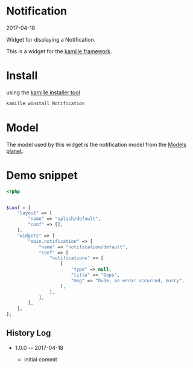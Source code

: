 Notification
===============
2017-04-18



Widget for displaying a Notification.




This is a widget for the [kamille framework](https://github.com/lingtalfi/Kamille).


Install
===========
using the [kamille installer tool](https://github.com/lingtalfi/kamille-installer-tool)
```bash
kamille winstall Notification
```



Model
===========

The model used by this widget is the notification model from the [Models planet](https://github.com/lingtalfi/Models).





Demo snippet
=========

```php
<?php


$conf = [
    "layout" => [
        "name" => "splash/default",
        "conf" => [],
    ],
    "widgets" => [
        "main.notification" => [
            "name" => "notification/default",
            "conf" => [
                "notifications" => [
                    [
                        "type" => null,
                        "title" => "Oops",
                        "msg" => "Dude, an error occurred, sorry",
                    ],
                ],
            ],
        ],
    ],
];
```






History Log
------------------

- 1.0.0 -- 2017-04-18

    - initial commit